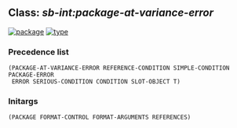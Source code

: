 ## Class: ***sb-int:package-at-variance-error***
[![package](https://img.shields.io/badge/Package-SB--INT-5f9ea0.svg?style=social&colorA=999999)](../) [![type](https://img.shields.io/badge/Type-Class-5f9ea0.svg?style=social&colorA=999999)](../#class) 
### Precedence list
```
(PACKAGE-AT-VARIANCE-ERROR REFERENCE-CONDITION SIMPLE-CONDITION PACKAGE-ERROR
 ERROR SERIOUS-CONDITION CONDITION SLOT-OBJECT T)
```
### Initargs
```
(PACKAGE FORMAT-CONTROL FORMAT-ARGUMENTS REFERENCES)
```
